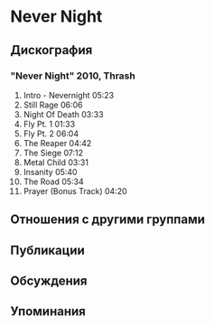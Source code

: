 # Never Night



## Дискография

### "Never Night" 2010, Thrash

1.	 Intro - Nevernight	05:23	 
2.	 Still Rage	06:06	 
3.	 Night Of Death	03:33	 
4.	 Fly Pt. 1	01:33	 
5.	 Fly Pt. 2	06:04	 
6.	 The Reaper	04:42	 
7.	 The Siege	07:12	 
8.	 Metal Child	03:31	 
9.	 Insanity	05:40	 
10.	 The Road	05:34	 
11.	 Prayer (Bonus Track)	04:20	


## Отношения с другими группами


## Публикации


## Обсуждения


## Упоминания

